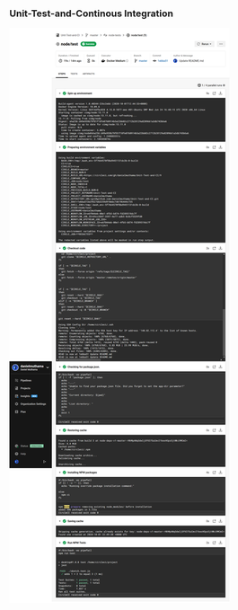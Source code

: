 ### Unit-Test-and-Continous Integration
<img align="center" alt="" width="" src="https://raw.githubusercontent.com/danielmuthama/Unit-Test-and-CI/master/Screenshot_2020-10-01%20node%20test%20(9)%20-%20danielmuthama%20Unit-Test-and-CI(1).png" />
